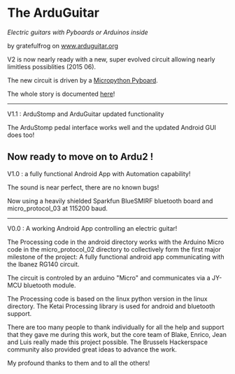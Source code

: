 The ArduGuitar 
==========

*Electric guitars with Pyboards or Arduinos inside* 

by gratefulfrog on www.arduguitar.org

V2 is now nearly ready with a new, super evolved circuit allowing nearly limitless possiblities (2015 06).  

The new circuit is  driven by a [Micropython Pyboard](http://micropython.org/).

The whole story is documented [here](https://docs.google.com/document/d/1oo2Q_3ezPv_WPeJZZisc5ifhc270i9kwir6oPctKts0/edit?usp=sharing)!


-------------

V1.1 : ArduStomp and ArduGuitar updated functionality

The ArduStomp pedal interface works well and the updated Android GUI does too!

Now ready to move on to Ardu2 !
-------------

V1.0 : a fully functional Android App with Automation capability!

The sound is near perfect, there are no known bugs! 

Now using a heavily shielded Sparkfun BlueSMIRF bluetooth board and micro_protocol_03 at 115200 baud.

-------------

V0.0 : A working Android App controlling an electric guitar!

The Processing code in the android directory works with the Arduino Micro code in the micro_protocol_02 directory to collectively form the first major milestone of the project: A fully functional android app communicating with the Ibanez RG140 circuit. 

The circuit is controled by an arduino "Micro" and communicates via a JY-MCU bluetooth module.  
        
The Processing code is based on the linux python version in the linux directory. The Ketai Processing library is used for android and bluetooth support.
        
There are too many people to thank individually for all the help and support that they gave me during this work, but the core team of Blake, Enrico, Jean and Luis really made this project possible. The Brussels Hackerspace community also provided great ideas to advance the work.

My profound thanks to them and to all the others!
